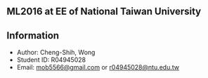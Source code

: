 ## ML2016 at EE of National Taiwan University

## Information
* Author: Cheng-Shih, Wong
* Student ID: R04945028
* Email: mob5566@gmail.com or r04945028@ntu.edu.tw


